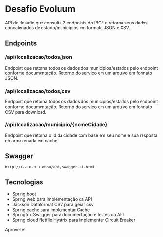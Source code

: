 # Desafio Evoluum

API de desafio que consulta 2 endpoints do IBGE e retorna seus dados concatenados de estado/municipios em formato JSON e CSV.

## Endpoints

### /api/localizacao/todos/json
Endpoint que retorna todos os dados dos municipios/estados pelo endpoint conforme documentação. Retorno do servico em um arquivo em formato JSON.

### /api/localizacao/todos/csv
Endpoint que retorna todos os dados dos municipios/estados pelo endpoint conforme documentação. Retorno do servico em um arquivo em formato CSV para download.


### /api/localizacao/municipio/{nomeCidade}
Endpoint que retorna o id da cidade com base em seu nome e sua resposta eh armazenada em cache.

## Swagger
```
http://127.0.0.1:8080/api/swagger-ui.html
```

## Tecnologias
* Spring boot 
* Spring web para implementação da API
* Jackson Dataformat CSV para gerar csv
* Spring cache para implementar Cache
* Springfox Swagger para documentação e testes da API 
* Spring cloud Netflix Hystrix para implementar Circuit Breaker


Aproveite! 
